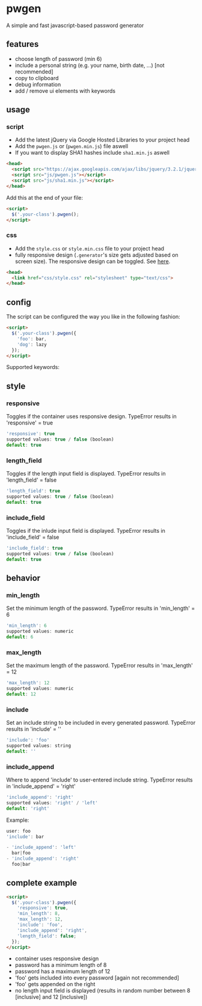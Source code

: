 # pwgen
A simple and fast javascript-based password generator

## features
- choose length of password (min 6)
- include a personal string (e.g. your name, birth date, ...) [not recommended]
- copy to clipboard
- debug information
- add / remove ui elements with keywords

## usage
### script
- Add the latest jQuery via Google Hosted Libraries to your project head
- Add the `pwgen.js` or (`pwgen.min.js`) file aswell
- If you want to display SHA1 hashes include `sha1.min.js` aswell
```html
<head>
  <script src="https://ajax.googleapis.com/ajax/libs/jquery/3.2.1/jquery.min.js"></script>
  <script src="js/pwgen.js"></script>
  <script src="js/sha1.min.js"></script>
</head>
```
Add this at the end of your file:
```html
<script>
  $('.your-class').pwgen();
</script>
```

### css
- Add the `style.css` or `style.min.css` file to your project head
- fully responsive design (`.generator`'s size gets adjusted based on screen size). The responsive design can be toggled. See [here](https://github.com/Techassi/pwgen#responsive).

```html
<head>
  <link href="css/style.css" rel="stylesheet" type="text/css">
</head>
```

## config
The script can be configured the way you like in the following fashion: 
```html
<script>
  $('.your-class').pwgen({
    'foo': bar,
    'dog': lazy
  });
</script>
```

Supported keywords:
## style
### responsive
Toggles if the container uses responsive design.
TypeError results in 'responsive' = true
```javascript
'responsive': true
supported values: true / false (boolean)
default: true
```

### length_field
Toggles if the length input field is displayed.
TypeError results in 'length_field' = false
```javascript
'length_field': true
supported values: true / false (boolean)
default: true
```

### include_field
Toggles if the inlude input field is displayed.
TypeError results in 'include_field' = false
```javascript
'include_field': true
supported values: true / false (boolean)
default: true
```

## behavior
### min_length
Set the minimum length of the password.
TypeError results in 'min_length' = 6
```javascript
'min_length': 6
supported values: numeric
default: 6
```

### max_length
Set the maximum length of the password.
TypeError results in 'max_length' = 12
```javascript
'max_length': 12
supported values: numeric
default: 12
```

### include
Set an include string to be included in every generated password.
TypeError results in 'include' = ''
```javascript
'include': 'foo'
supported values: string
default: ''
```

### include_append
Where to append 'include' to user-entered include string.
TypeError results in 'include_append' = 'right'
```javascript
'include_append': 'right'
supported values: 'right' / 'left'
default: 'right'
```
Example:
```javascript
user: foo
'include': bar

- 'include_append': 'left'
  bar|foo
- 'include_append': 'right'
  foo|bar
```

## complete example
```html
<script>
  $('.your-class').pwgen({
    'responsive': true,
    'min_length': 8,
    'max_length': 12,
    'include': 'foo',
    'include_append': 'right',
    'length_field': false;
  });
</script>
```
- container uses responsive design
- password has a minimum length of 8
- password has a maximum length of 12
- 'foo' gets included into every password [again not recommended]
- 'foo' gets appended on the right
- no length input field is displayed (results in random number between 8 [inclusive] and 12 [inclusive])
